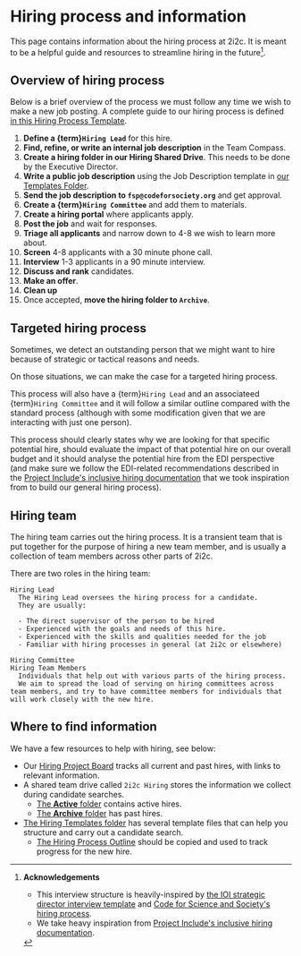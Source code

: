 # Hiring process and information

This page contains information about the hiring process at 2i2c.
It is meant to be a helpful guide and resources to streamline hiring in the future[^references].

## Overview of hiring process

Below is a brief overview of the process we must follow any time we wish to make a new job posting.
A complete guide to our hiring process is defined [in this Hiring Process Template](https://docs.google.com/document/d/12OGWrjBXRQwfGuR1lE-uxJLsCKrKu5yvm3xNibndJTA/edit#).

1. **Define a {term}`Hiring Lead`** for this hire.
2. **Find, refine, or write an internal job description** in the Team Compass.
3. **Create a hiring folder in our Hiring Shared Drive**. This needs to be done by the Executive Director.
4. **Write a public job description** using the Job Description template in [our Templates Folder](https://drive.google.com/drive/folders/1J6b1d-Kzkmhfb7VupptfpP19rt9Fmj0u?usp=sharing).
5. **Send the job description to `fsp@codeforsociety.org`** and get approval.
6. **Create a {term}`Hiring Committee`** and add them to materials.
8.  **Create a hiring portal** where applicants apply.
9.  **Post the job** and wait for responses.
10. **Triage all applicants** and narrow down to 4-8 we wish to learn more about.
11. **Screen** 4-8 applicants with a 30 minute phone call.
12. **Interview** 1-3 applicants in a 90 minute interview.
13. **Discuss and rank** candidates.
14. **Make an offer**.
15. **Clean up**
16. Once accepted, **move the hiring folder to `Archive`**.

## Targeted hiring process

Sometimes, we detect an outstanding person that we might want to hire because of strategic or tactical reasons and needs.

On those situations, we can make the case for a targeted hiring process.

This process will also have a {term}`Hiring Lead` and an associateed {term}`Hiring Committee` and it will follow a similar outline compared with the standard process (although with some modification given that we are interacting with just one person).

This process should clearly states why we are looking for that specific potential hire, should evaluate the impact of that potential hire on our overall budget and it should analyse the potential hire from the EDI perspective (and make sure we follow the EDI-related recommendations described in the [Project Include's inclusive hiring documentation](https://projectinclude.org/hiring) that we took inspiration from to build our general hiring process).

## Hiring team

The hiring team carries out the hiring process.
It is a transient team that is put together for the purpose of hiring a new team member, and is usually a collection of team members across other parts of 2i2c.

There are two roles in the hiring team:

```{glossary}
Hiring Lead
  The Hiring Lead oversees the hiring process for a candidate.
  They are usually:

  - The direct supervisor of the person to be hired
  - Experienced with the goals and needs of this hire.
  - Experienced with the skills and qualities needed for the job
  - Familiar with hiring processes in general (at 2i2c or elsewhere)

Hiring Committee
Hiring Team Members
  Individuals that help out with various parts of the hiring process.
  We aim to spread the load of serving on hiring committees across team members, and try to have committee members for individuals that will work closely with the new hire.
```

## Where to find information

We have a few resources to help with hiring, see below:

- Our [Hiring Project Board](https://github.com/orgs/2i2c-org/projects/37) tracks all current and past hires, with links to relevant information.
- A shared team drive called `2i2c Hiring` stores the information we collect during candidate searches.
  - [The **Active** folder](https://drive.google.com/drive/folders/1XGkoF1oyBfP1T_NiAX0tHkf2HxIqA84O?usp=share_link) contains active hires.
  - [The **Archive** folder](https://drive.google.com/drive/folders/1eu8c2GpGnvUF0TuukdDhxoyMxj4au2sQ?usp=share_link) has past hires.
- [The Hiring Templates folder](https://drive.google.com/drive/folders/1J6b1d-Kzkmhfb7VupptfpP19rt9Fmj0u?usp=sharing) has several template files that can help you structure and carry out a candidate search.
  - [The Hiring Process Outline](https://docs.google.com/document/d/12OGWrjBXRQwfGuR1lE-uxJLsCKrKu5yvm3xNibndJTA/edit?usp=share_link) should be copied and used to track progress for the new hire.

[^references]: 
    **Acknowledgements**

    - This interview structure is heavily-inspired by [the IOI strategic director interview template](https://docs.google.com/document/d/1q9tfzu5VRi6kW4A5JLOF7CXHzVNJQE502q68BmfRUjs/edit) and [Code for Science and Society's hiring process](https://docs.google.com/document/d/12IgSVi2UMfW3PPHkK3iPESghM2kgZ_E-4mYhOzO1JRo/edit).
    - We take heavy inspiration from [Project Include's inclusive hiring documentation](https://projectinclude.org/hiring).
